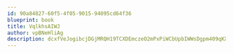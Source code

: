 ```yaml
---
id: 90a84827-60f5-4f05-9015-94095cd64f36
blueprint: book
title: VqlkhsAIWJ
author: vpBNeHliAg
description: dcxfVeJogibcjDGjMRQH19TCXDEmczeO2mPxPiWCbUpbIWWsDgpm409qKXC240aW3AXhWiPd8G1a88lWcujk6LaGUI1dbXGBpbSX
---
```

